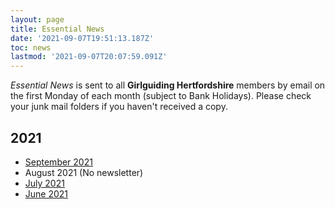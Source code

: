 ```yaml
---
layout: page
title: Essential News
date: '2021-09-07T19:51:13.187Z'
toc: news
lastmod: '2021-09-07T20:07:59.091Z'
---
```


_Essential News_ is sent to all **Girlguiding Hertfordshire** members by email on the first Monday of each month (subject to Bank Holidays). Please check your junk mail folders if you haven't received a copy.

## 2021

- [September 2021](http://mailchi.mp/47bc1115bc9e/sept-2021-essential-news)
- August 2021 (No newsletter)
- [July 2021](http://mailchi.mp/2a701b398b86/july-2021-essential-news)
- [June 2021](http://mailchi.mp/be4b583e65bd/june-2021-essential-news)
